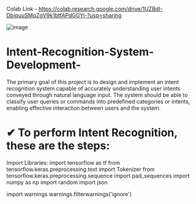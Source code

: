 Colab Link - https://colab.research.google.com/drive/1UZBdI-DbiquuSMqZgV9k1btfAPdGGYi-?usp=sharing

![image](https://github.com/arizzaa13/Intent-Recognition-System-Development-/assets/78647475/8c9b23ec-b017-4b0d-accf-5b7aa09e51a0)
# Intent-Recognition-System-Development-
The primary goal of this project is to design and implement an intent recognition system capable of accurately understanding user intents conveyed through natural language input. The system should be able to classify user queries or commands into predefined categories or intents, enabling effective interaction between users and the system.

# ✔ To perform Intent Recognition, these are the steps:

Import Libraries:
import tensorflow as tf 
from tensorflow.keras.preprocessing.text import Tokenizer 
from tensorflow.keras.preprocessing.sequence import pad_sequences 
import numpy as np 
import random 
import json 

import warnings 
warnings.filterwarnings('ignore')

